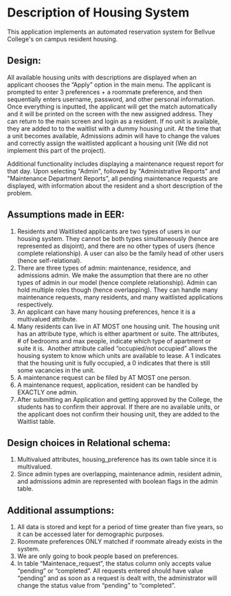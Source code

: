 # Description of Housing System
This application implements an automated reservation system for Bellvue College's on campus resident housing. 


## Design:
All available housing units with descriptions are displayed when an applicant chooses the “Apply” option 
in the main menu. The applicant is prompted to enter 3 preferences + a roommate preference, and then sequentially 
enters username, password, and other personal information. Once everything is inputted, the applicant will get
the match automatically and it will be printed on the screen with the new assigned address. They can return to
the main screen and login as a resident. If no unit is available, they are added to to the waitlist with a 
dummy housing unit. At the time that a unit becomes available, Admissions admin will have to change the values 
and correctly assign the waitlisted applicant a housing unit (We did not implement this part of the project).

Additional functionality includes displaying a maintenance request report for that day. Upon selecting "Admin", followed by "Administrative Reports" and "Maintenance Department Reports", all pending maintenance requests are displayed, with information about the resident and a short description of the problem.

## Assumptions made in EER:
1.	Residents and Waitlisted applicants are two types of users in our housing system. They cannot be both types simultaneously (hence are represented as disjoint), and there are no other types of users (hence complete relationship). A user can also be the family head of other users (hence self-relational).
2.	There are three types of admin: maintenance, residence, and admissions admin. We make the assumption that there are no other types of admin in our model (hence complete relationship). Admin can hold multiple roles though (hence overlapping). They can handle many maintenance requests, many residents, and many waitlisted applications respectively. 
3.	An applicant can have many housing preferences, hence it is a multivalued attribute.
4.	Many residents can live in AT MOST one housing unit. The housing unit has an attribute type, which is either apartment or suite. The attributes, # of bedrooms and max people, indicate which type of apartment or suite it is.  Another attribute called “occupied/not occupied” allows the housing system to know which units are available to lease. A 1 indicates that the housing unit is fully occupied, a 0 indicates that there is still some vacancies in the unit. 
5.	A maintenance request can be filed by AT MOST one person. 
6.	A maintenance request, application, resident can be handled by EXACTLY one admin.
7.	After submitting an Application and getting approved by the College, the students has to confirm their approval. If there are no available units, or the applicant does not confirm their housing unit, they are added to the Waitlist table. 
 
## Design choices in Relational schema:
1.	Multivalued attributes, housing_preference has its own table since it is multivalued. 
2.	Since admin types are overlapping, maintenance admin, resident admin, and admissions admin are represented with boolean flags in the admin table. 
 
## Additional assumptions:
1.	All data is stored and kept for a period of time greater than five years, so it can be accessed later for demographic purposes. 
2.	Roommate preferences ONLY matched if roommate already exists in the system. 
3.	We are only going to book people based on preferences. 
4.	In table “Maintenace_request”, the status column only accepts value “pending” or “completed”. All requests entered should have value “pending” and as soon as a request is dealt with, the administrator will change the status value from “pending” to “completed”.

